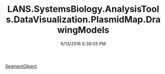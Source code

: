 ﻿---
title: LANS.SystemsBiology.AnalysisTools.DataVisualization.PlasmidMap.DrawingModels
date: 6/13/2016 6:38:05 PM
---

[SegmentObject](T-LANS.SystemsBiology.AnalysisTools.DataVisualization.PlasmidMap.DrawingModels.SegmentObject.html)
